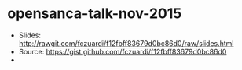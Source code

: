 # opensanca-talk-nov-2015

- Slides: http://rawgit.com/fczuardi/f12fbff83679d0bc86d0/raw/slides.html
- Source: https://gist.github.com/fczuardi/f12fbff83679d0bc86d0 
- 

